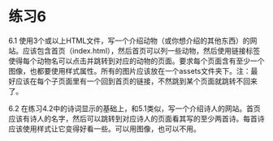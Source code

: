 # 练习6

6.1 使用3个或以上HTML文件，写一个介绍动物（或你想介绍的其他东西）的网站。应该包含首页（index.html），然后首页可以列一些动物，然后使用链接标签使得每个动物名可以点击并跳转到对应的动物的页面。要求每个页面含有至少一个图像，也都要使用样式属性。所有的图片应该放在一个assets文件夹下。注：最好应该在每个子页面里有一个回到首页的链接，不然跳到某个页面就跳转不回来了。

6.2 在练习4.2中的诗词显示的基础上，和5.1类似，写一个介绍诗人的网站。首页应该有诗人的名字，然后可以跳转到对应诗人的页面看其写的至少两首诗。每首诗应该使用样式让它变得好看一些。可以用图像，也可以不用。
